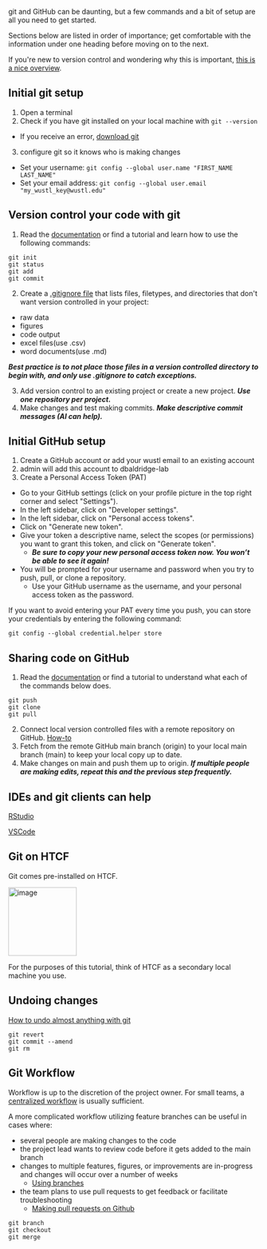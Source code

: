 git and GitHub can be daunting, but a few commands and a bit of setup are all you need to get started. 

Sections below are listed in order of importance; 
get comfortable with the information under one heading before moving on to the next. 

If you're new to version control and wondering why this is important, 
[this is a nice overview](https://journals.plos.org/ploscompbiol/article?id=10.1371/journal.pcbi.1004668).

## Initial git setup
1. Open a terminal
2. Check if you have git installed on your local machine with `git --version`
  - If you receive an error, [download git](https://git-scm.com/downloads) 
3. configure git so it knows who is making changes
  - Set your username: `git config --global user.name "FIRST_NAME LAST_NAME"`
  - Set your email address: `git config --global user.email "my_wustl_key@wustl.edu"`
    
## Version control your code with git

1. Read the [documentation](https://git-scm.com/docs) or find a tutorial and learn how to use the following commands:
```
git init
git status
git add
git commit
```
2. Create a [.gitignore file](https://docs.github.com/en/get-started/getting-started-with-git/ignoring-files)
that lists files, filetypes, and directories that don't want version controlled in your project:
- raw data
- figures
- code output
- excel files(use .csv)
- word documents(use .md)
  
***Best practice is to not place those files in a version controlled directory to begin with,
and only use .gitignore to catch exceptions.***

3. Add version control to an existing project or create a new project. ***Use one repository per project.***
4. Make changes and test making commits. ***Make descriptive commit messages (AI can help).***

## Initial GitHub setup
1. Create a GitHub account or add your wustl email to an existing account
2. admin will add this account to dbaldridge-lab
3. Create a Personal Access Token (PAT)
  - Go to your GitHub settings (click on your profile picture in the top right corner and select "Settings").
  - In the left sidebar, click on "Developer settings".
  - In the left sidebar, click on "Personal access tokens".
  - Click on "Generate new token".
  - Give your token a descriptive name, select the scopes (or permissions) you want to grant this token, and click on "Generate token".
    - ***Be sure to copy your new personal access token now. You won’t be able to see it again!***
  - You will be prompted for your username and password when you try to push, pull, or clone a repository.
    - Use your GitHub username as the username, and your personal access token as the password.

If you want to avoid entering your PAT every time you push, you can store your credentials by entering the following command: 

`git config --global credential.helper store`

## Sharing code on GitHub
1. Read the [documentation](https://git-scm.com/docs) or find a tutorial to understand what each of the commands below does.
```
git push
git clone
git pull
```
2. Connect local version controlled files with a remote repository on GitHub.
[How-to](https://docs.github.com/en/get-started/getting-started-with-git/managing-remote-repositories)
3. Fetch from the remote GitHub main branch (origin) to your local main branch (main) to keep your local copy up to date.
4. Make changes on main and push them up to origin. ***If multiple people are making edits, repeat this and the previous step frequently.***

## IDEs and git clients can help
[RStudio](https://happygitwithr.com/usage-intro)

[VSCode](https://code.visualstudio.com/docs/sourcecontrol/intro-to-git#_open-a-git-repository)

## Git on HTCF
Git comes pre-installed on HTCF.

<img width="137" alt="image" src="https://github.com/dbaldridge-lab/htcf/assets/50468813/969da79e-01e9-4c68-a9aa-29397c1e4c97">

For the purposes of this tutorial, think of HTCF as a secondary local machine you use.

## Undoing changes
[How to undo almost anything with git](https://github.blog/2015-06-08-how-to-undo-almost-anything-with-git/)
```
git revert
git commit --amend
git rm
```

## Git Workflow
Workflow is up to the discretion of the project owner. For small teams, a [centralized workflow](https://anything-git.readthedocs.io/en/latest/git_workflow.html) is usually sufficient. 

A more complicated workflow utilizing feature branches can be useful in cases where:
- several people are making changes to the code
- the project lead wants to review code before it gets added to the main branch
- changes to multiple features, figures, or improvements are in-progress and changes will occur over a number of weeks
  - [Using branches](https://www.atlassian.com/git/tutorials/using-branches)
- the team plans to use pull requests to get feedback or facilitate troubleshooting
  - [Making pull requests on Github](https://docs.github.com/en/get-started/start-your-journey/hello-world)
  
```
git branch
git checkout
git merge
```
